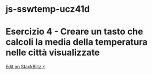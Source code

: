 # js-sswtemp-ucz41d
# Esercizio 4 - Creare un tasto che calcoli la media della temperatura nelle città visualizzate
[Edit on StackBlitz ⚡️](https://stackblitz.com/edit/js-sswtemp-ucz41d)